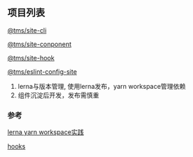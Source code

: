 ## 项目列表
[@tms/site-cli](/cli)

[@tms/site-conponent](/component)

[@tms/site-hook](/hook-usually)

[@tms/eslint-config-site](/eslint)

1. lerna与版本管理, 使用lerna发布，yarn workspace管理依赖
2. 组件沉淀后开发，发布需慎重

### 参考
[lerna yarn workspace实践](https://juejin.cn/post/6844903918279852046#heading-14)

[hooks](https://ahooks.js.org/zh-CN/hooks/async/)